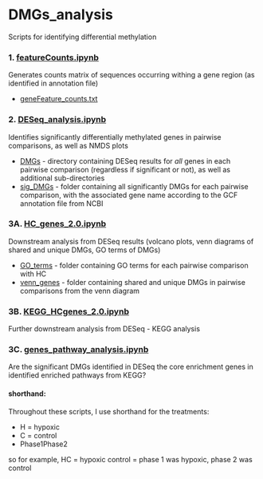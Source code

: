 # DMGs_analysis
Scripts for identifying differential methylation 

### 1. [featureCounts.ipynb](https://github.com/jgmcdonough/CE18_methylRAD_analysis/blob/master/analysis/DMGs_analysis/featureCounts.ipynb)
Generates counts matrix of sequences occurring withing a gene region (as identified in annotation file)
- [geneFeature_counts.txt](https://github.com/jgmcdonough/CE18_methylRAD_analysis/blob/master/analysis/counts_and_meta/geneFeature_counts.txt)

### 2. [DESeq_analysis.ipynb](https://github.com/jgmcdonough/CE18_methylRAD_analysis/blob/master/analysis/DMGs_analysis/DESeq_analysis.ipynb)
Identifies significantly differentially methylated genes in pairwise comparisons, as well as NMDS plots
- [DMGs](https://github.com/jgmcdonough/CE18_methylRAD_analysis/tree/master/analysis/deseq_res_files/geneFeatures_res) - directory containing DESeq results for *all* genes in each pairwise comparison (regardless if significant or not), as well as additional sub-directories
- [sig_DMGs](https://github.com/jgmcdonough/CE18_methylRAD_analysis/tree/master/analysis/deseq_res_files/geneFeatures_res/sig_DMGs) - folder containing all significantly DMGs for each pairwise comparison, with the associated gene name according to the GCF annotation file from NCBI

### 3A. [HC_genes_2.0.ipynb](https://github.com/jgmcdonough/CE18_methylRAD_analysis/blob/master/analysis/DMGs_analysis/HC_genes_2.0.ipynb)
Downstream analysis from DESeq results (volcano plots, venn diagrams of shared and unique DMGs, GO terms of DMGs)
- [GO_terms](https://github.com/jgmcdonough/CE18_methylRAD_analysis/tree/master/analysis/deseq_res_files/geneFeatures_res/GO_terms) - folder containing GO terms for each pairwise comparison with HC
- [venn_genes](https://github.com/jgmcdonough/CE18_methylRAD_analysis/tree/master/analysis/deseq_res_files/geneFeatures_res/venn_genes) - folder containing shared and unique DMGs in pairwise comparisons from the venn diagram 

### 3B. [KEGG_HCgenes_2.0.ipynb](https://github.com/jgmcdonough/CE18_methylRAD_analysis/blob/master/analysis/DMGs_analysis/KEGG_HCgenes_2.0.ipynb)
Further downstream analysis from DESeq - KEGG analysis

### 3C. [genes_pathway_analysis.ipynb](https://github.com/jgmcdonough/CE18_methylRAD_analysis/blob/master/analysis/DMGs_analysis/genes_pathway_analysis.ipynb)
Are the significant DMGs identified in DESeq the core enrichment genes in identified enriched pathways from KEGG?

#### shorthand:
Throughout these scripts, I use shorthand for the treatments:
- H = hypoxic
- C = control
- Phase1Phase2 

so for example, HC = hypoxic control = phase 1 was hypoxic, phase 2 was control